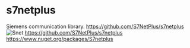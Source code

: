 # s7netplus 
Siemens communication library.
https://github.com/S7NetPlus/s7netplus
![Snet](https://github.com/nkuthalomakonco/s7netplus/assets/118244106/fb4528d4-924a-41a5-897b-195d76d765b4)
https://github.com/S7NetPlus/s7netplus
https://www.nuget.org/packages/S7netplus
